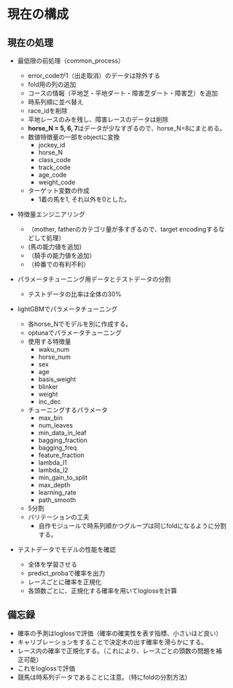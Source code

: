 # 現在の構成

## 現在の処理
- 最低限の前処理（common_process）
  - error_codeが1（出走取消）のデータは除外する
  - fold用の列の追加
  - コースの情報（平地芝・平地ダート・障害芝ダート・障害芝）を追加
  - 時系列順に並べ替え
  - race_idを削除
  - 平地レースのみを残し、障害レースのデータは削除
  - **horse_N = 5, 6, 7**はデータが少なすぎるので、horse_N=8にまとめる。
  - 数値特徴量の一部をobjectに変換
    - jockey_id
    - horse_N
    - class_code
    - track_code
    - age_code
    - weight_code
  - ターゲット変数の作成
    - 1着の馬を1, それ以外を0とした。


- 特徴量エンジニアリング
  - （mother, fatherのカテゴリ量が多すぎるので、target encodingするなどして処理）
  -  (馬の能力値を追加)
  - （騎手の能力値を追加）
  - （枠番での有利不利）


- パラメータチューニング用データとテストデータの分割
  - テストデータの比率は全体の30%


- lightGBMでパラメータチューニング
  - 各horse_Nでモデルを別に作成する。
  - optunaでパラメータチューニング
  - 使用する特徴量
    - waku_num
    - horse_num
    - sex
    - age
    - basis_weight
    - blinker
    - weight
    - inc_dec
  - チューニングするパラメータ
    - max_bin
    - num_leaves
    - min_data_in_leaf
    - bagging_fraction
    - bagging_freq
    - feature_fraction
    - lambda_l1
    - lambda_l2
    - min_gain_to_split
    - max_depth
    - learning_rate
    - path_smooth
  - 5分割
  - バリテーションの工夫
    - 自作モジュールで時系列順かつグループは同じfoldになるように分割する。

- テストデータでモデルの性能を確認
  - 全体を学習させる
  - predict_probaで確率を出力
  - レースごとに確率を正規化
  - 各頭数ごとに、正規化する確率を用いてloglossを計算


## 備忘録
- 確率の予測はloglossで評価（確率の確実性を表す指標、小さいほど良い）
- キャリブレーションをすることで決定木の出す確率を滑らかにする。
- レース内の確率で正規化する。（これにより、レースごとの頭数の問題を補正可能）
- これをloglossで評価
- 競馬は時系列データであることに注意。（特にfoldの分割方法）

